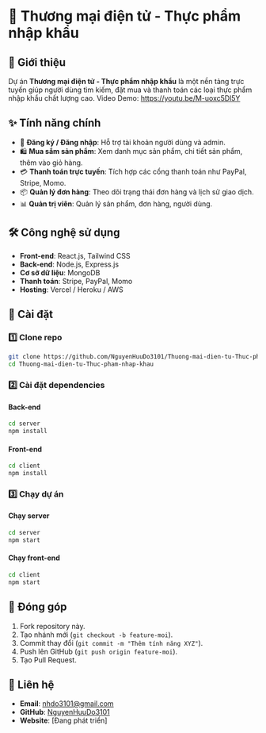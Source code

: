 # 🛒 Thương mại điện tử - Thực phẩm nhập khẩu

## 📌 Giới thiệu
Dự án **Thương mại điện tử - Thực phẩm nhập khẩu** là một nền tảng trực tuyến giúp người dùng tìm kiếm, đặt mua và thanh toán các loại thực phẩm nhập khẩu chất lượng cao.
Video Demo: https://youtu.be/M-uoxc5Dl5Y
## ✨ Tính năng chính
- 📝 **Đăng ký / Đăng nhập**: Hỗ trợ tài khoản người dùng và admin.
- 🛍️ **Mua sắm sản phẩm**: Xem danh mục sản phẩm, chi tiết sản phẩm, thêm vào giỏ hàng.
- 💳 **Thanh toán trực tuyến**: Tích hợp các cổng thanh toán như PayPal, Stripe, Momo.
- 📦 **Quản lý đơn hàng**: Theo dõi trạng thái đơn hàng và lịch sử giao dịch.
- 📊 **Quản trị viên**: Quản lý sản phẩm, đơn hàng, người dùng.

## 🛠 Công nghệ sử dụng
- **Front-end**: React.js, Tailwind CSS
- **Back-end**: Node.js, Express.js
- **Cơ sở dữ liệu**: MongoDB
- **Thanh toán**: Stripe, PayPal, Momo
- **Hosting**: Vercel / Heroku / AWS

## 🚀 Cài đặt
### 1️⃣ Clone repo
```sh
git clone https://github.com/NguyenHuuDo3101/Thuong-mai-dien-tu-Thuc-pham-nhap-khau.git
cd Thuong-mai-dien-tu-Thuc-pham-nhap-khau
```

### 2️⃣ Cài đặt dependencies
#### **Back-end**
```sh
cd server
npm install
```
#### **Front-end**
```sh
cd client
npm install
```

### 3️⃣ Chạy dự án
#### **Chạy server**
```sh
cd server
npm start
```
#### **Chạy front-end**
```sh
cd client
npm start
```

## 📜 Đóng góp
1. Fork repository này.
2. Tạo nhánh mới (`git checkout -b feature-moi`).
3. Commit thay đổi (`git commit -m "Thêm tính năng XYZ"`).
4. Push lên GitHub (`git push origin feature-moi`).
5. Tạo Pull Request.

## 📧 Liên hệ
- **Email**: nhdo3101@gmail.com
- **GitHub**: [NguyenHuuDo3101](https://github.com/NguyenHuuDo3101)
- **Website**: [Đang phát triển]
